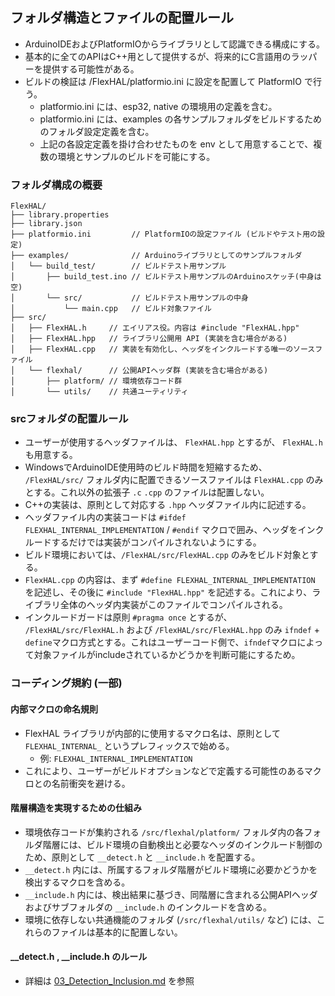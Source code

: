 ## フォルダ構造とファイルの配置ルール
- ArduinoIDEおよびPlatformIOからライブラリとして認識できる構成にする。
- 基本的に全てのAPIはC++用として提供するが、将来的にC言語用のラッパーを提供する可能性がある。
- ビルドの検証は /FlexHAL/platformio.ini に設定を配置して PlatformIO で行う。
  - platformio.ini には、esp32, native の環境用の定義を含む。
  - platformio.ini には、examples の各サンプルフォルダをビルドするためのフォルダ設定定義を含む。
  - 上記の各設定定義を掛け合わせたものを env として用意することで、複数の環境とサンプルのビルドを可能にする。

### フォルダ構成の概要
```
FlexHAL/
├── library.properties
├── library.json
├── platformio.ini         // PlatformIOの設定ファイル (ビルドやテスト用の設定)
├── examples/              // Arduinoライブラリとしてのサンプルフォルダ
│   └── build_test/        // ビルドテスト用サンプル
│       ├── build_test.ino // ビルドテスト用サンプルのArduinoスケッチ(中身は空)
│       └── src/           // ビルドテスト用サンプルの中身
│           └── main.cpp   // ビルド対象ファイル
├── src/
│   ├── FlexHAL.h     // エイリアス役。内容は #include "FlexHAL.hpp"
│   ├── FlexHAL.hpp   // ライブラリ公開用 API (実装を含む場合がある)
│   ├── FlexHAL.cpp   // 実装を有効化し、ヘッダをインクルードする唯一のソースファイル
│   └── flexhal/      // 公開APIヘッダ群 (実装を含む場合がある)
│       ├── platform/ // 環境依存コード群
│       └── utils/    // 共通ユーティリティ
```
### srcフォルダの配置ルール
- ユーザーが使用するヘッダファイルは、 `FlexHAL.hpp` とするが、 `FlexHAL.h` も用意する。
- WindowsでArduinoIDE使用時のビルド時間を短縮するため、 `/FlexHAL/src/` フォルダ内に配置できるソースファイルは `FlexHAL.cpp` のみとする。これ以外の拡張子 `.c` `.cpp` のファイルは配置しない。
- C++の実装は、原則として対応する `.hpp` ヘッダファイル内に記述する。
- ヘッダファイル内の実装コードは `#ifdef FLEXHAL_INTERNAL_IMPLEMENTATION` / `#endif` マクロで囲み、ヘッダをインクルードするだけでは実装がコンパイルされないようにする。
- ビルド環境においては、`/FlexHAL/src/FlexHAL.cpp` のみをビルド対象とする。
- `FlexHAL.cpp` の内容は、まず `#define FLEXHAL_INTERNAL_IMPLEMENTATION` を記述し、その後に `#include "FlexHAL.hpp"` を記述する。これにより、ライブラリ全体のヘッダ内実装がこのファイルでコンパイルされる。
- インクルードガードは原則 `#pragma once` とするが、 `/FlexHAL/src/FlexHAL.h` および `/FlexHAL/src/FlexHAL.hpp` のみ `ifndef` + `define`マクロ方式とする。これはユーザーコード側で、`ifndef`マクロによって対象ファイルがincludeされているかどうかを判断可能にするため。

### コーディング規約 (一部)

#### 内部マクロの命名規則
- FlexHAL ライブラリが内部的に使用するマクロ名は、原則として `FLEXHAL_INTERNAL_` というプレフィックスで始める。
  - 例: `FLEXHAL_INTERNAL_IMPLEMENTATION`
- これにより、ユーザーがビルドオプションなどで定義する可能性のあるマクロとの名前衝突を避ける。

#### 階層構造を実現するための仕組み
- 環境依存コードが集約される `/src/flexhal/platform/` フォルダ内の各フォルダ階層には、ビルド環境の自動検出と必要なヘッダのインクルード制御のため、原則として `__detect.h` と `__include.h` を配置する。
- `__detect.h` 内には、所属するフォルダ階層がビルド環境に必要かどうかを検出するマクロを含める。
- `__include.h` 内には、検出結果に基づき、同階層に含まれる公開APIヘッダおよびサブフォルダの `__include.h` のインクルードを含める。
- 環境に依存しない共通機能のフォルダ (`/src/flexhal/utils/` など) には、これらのファイルは基本的に配置しない。

#### __detect.h , __include.h のルール
- 詳細は [03_Detection_Inclusion.md](./03_Detection_Inclusion.md) を参照

